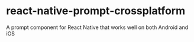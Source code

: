 # react-native-prompt-crossplatform
 A prompt component for React Native that works well on both Android and iOS
